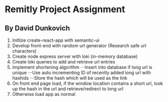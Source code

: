 # Remitly Project Assignment
## By David Dunkovich

1. Initlize create-react-app with semantic-ui
2. Develop front-end with random url generator (Research safe url characters)
3. Create node express server with loki (in-memory database)
4. Create loki queries to add and retrieve url entries
5. Implement shortening algorithm
⋅⋅⋅Insert into database if long url is unique
⋅⋅⋅Use auto incrementing ID of recently added long url with hashids
⋅⋅⋅Store the hash which will be used as the link
6. On front end page load, if the window location contains a short url, look up
the hash in the url and retrieve/redirect to long url
7. Otherwise load app as normal
